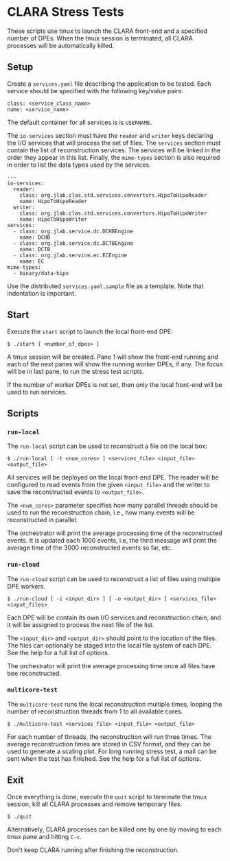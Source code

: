 # CLARA Stress Tests

These scripts use tmux to launch the CLARA front-end
and a specified number of DPEs.
When the tmux session is terminated,
all CLARA processes will be automatically killed.


## Setup

Create a `services.yaml` file describing the application to be tested.
Each service should be specified with the following key/value pairs:

    class: <service_class_name>
    name: <service_name>

The default container for all services is is `USERNAME`.

The `io-services` section must have the `reader` and `writer` keys
declaring the I/O services that will process the set of files.
The `services` section must contain the list of reconstruction services. 
The services will be linked in the order they appear in this list.
Finally, the `mime-types` section is also required in order to
list the data types used by the services.

    ---
    io-services:
      reader:
        class: org.jlab.clas.std.services.convertors.HipoToHipoReader
        name: HipoToHipoReader
      writer:
        class: org.jlab.clas.std.services.convertors.HipoToHipoWriter
        name: HipoToHipoWriter
    services:
      - class: org.jlab.service.dc.DCHBEngine
        name: DCHB
      - class: org.jlab.service.dc.DCTBEngine
        name: DCTB
      - class: org.jlab.service.ec.ECEngine
        name: EC
    mime-types:
      - binary/data-hipo

Use the distributed `services.yaml.sample` file as a template.
Note that indentation is important.

## Start

Execute the `start` script to launch the local front-end DPE:

    $ ./start [ <number_of_dpes> ]

A tmux session will be created. Pane 1 will show the front-end running and
each of the next panes will show the running worker DPEs, if any.
The focus will be in last pane, to run the stress test scripts.

If the number of worker DPEs is not set,
then only the local front-end will be used to run services.


## Scripts

### `run-local`

The `run-local` script can be used to reconstruct a file on the local box:

    $ ./run-local [ -t <num_cores> ] <services_file> <input_file> <output_file>

All services will be deployed on the local front-end DPE.
The reader will be configured to read events from the given `<input_file>`
and the writer to save the reconstructed events to `<output_file>`.

The `<num_cores>` parameter specifies how many parallel threads
should be used to run the reconstruction chain, i.e.,
how many events will be reconstructed in parallel.

The orchestrator will print the average processing time of the
reconstructed events. It is updated each 1000 events, i.e,
the third message will print the average time of the 3000 reconstructed
events so far, etc.

### `run-cloud`

The `run-cloud` script can be used to reconstruct a list of files using
multiple DPE workers.

    $ ./run-cloud [ -i <input_dir> ] [ -o <output_dir> ] <services_file> <input_files>

Each DPE will be contain its own I/O services and reconstruction chain,
and it will be assigned to process the next file of the list. 

The `<input_dir>` and `<output_dir>` should point to the location of the files.
The files can optionally be staged into the local file system of each DPE.
See the help for a full list of options.

The orchestrator will print the average processing time once all files have
bee reconstructed.

### `multicore-test`

The `multicore-test` runs the local reconstruction multiple times,
looping the number of reconstruction threads from 1 to all available cores.

    $ ./multicore-test <services_file> <input_file> <output_file>

For each number of threads, the reconstruction will run three times.
The average reconstruction times are stored in CSV format,
and they can be used to generate a scaling plot.
For long running stress test, a mail can be sent when the test has finished.
See the help for a full list of options.

## Exit

Once everything is done, execute the `quit` script to terminate the tmux
session, kill all CLARA processes and remove temporary files.

    $ ./quit

Alternatively, CLARA processes can be killed one by one by moving to each tmux
pane and hitting `C-c`.

Don't keep CLARA running after finishing the reconstruction.

